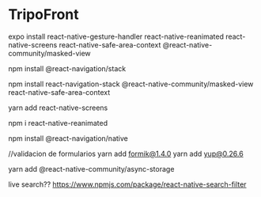 # TripoFront

expo install react-native-gesture-handler react-native-reanimated react-native-screens react-native-safe-area-context @react-native-community/masked-view

npm install @react-navigation/stack


npm install react-navigation-stack @react-native-community/masked-view react-native-safe-area-context

yarn add react-native-screens

npm i react-native-reanimated

npm install @react-navigation/native



//validacion de formularios
yarn add formik@1.4.0
yarn add yup@0.26.6


yarn add @react-native-community/async-storage






live search?? https://www.npmjs.com/package/react-native-search-filter
